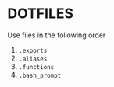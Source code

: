 # DOTFILES

Use files in the following order
1. `.exports`
2. `.aliases`
3. `.functions`
4. `.bash_prompt`
